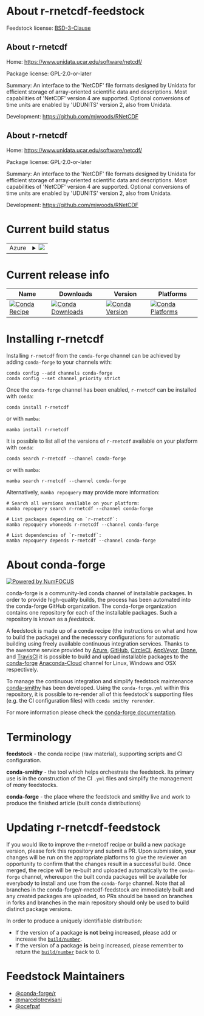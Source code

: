 About r-rnetcdf-feedstock
=========================

Feedstock license: [BSD-3-Clause](https://github.com/conda-forge/r-rnetcdf-feedstock/blob/main/LICENSE.txt)


About r-rnetcdf
---------------

Home: https://www.unidata.ucar.edu/software/netcdf/

Package license: GPL-2.0-or-later

Summary: An interface to the 'NetCDF' file formats designed by Unidata for efficient storage of array-oriented scientific data and descriptions. Most capabilities of 'NetCDF' version 4 are supported. Optional conversions of time units are enabled by 'UDUNITS' version 2, also from Unidata.

Development: https://github.com/mjwoods/RNetCDF

About r-rnetcdf
---------------

Home: https://www.unidata.ucar.edu/software/netcdf/

Package license: GPL-2.0-or-later

Summary: An interface to the 'NetCDF' file formats designed by Unidata for efficient storage of array-oriented scientific data and descriptions. Most capabilities of 'NetCDF' version 4 are supported. Optional conversions of time units are enabled by 'UDUNITS' version 2, also from Unidata.

Development: https://github.com/mjwoods/RNetCDF

Current build status
====================


<table>
    
  <tr>
    <td>Azure</td>
    <td>
      <details>
        <summary>
          <a href="https://dev.azure.com/conda-forge/feedstock-builds/_build/latest?definitionId=4987&branchName=main">
            <img src="https://dev.azure.com/conda-forge/feedstock-builds/_apis/build/status/r-rnetcdf-feedstock?branchName=main">
          </a>
        </summary>
        <table>
          <thead><tr><th>Variant</th><th>Status</th></tr></thead>
          <tbody><tr>
              <td>linux_64_r_base4.2</td>
              <td>
                <a href="https://dev.azure.com/conda-forge/feedstock-builds/_build/latest?definitionId=4987&branchName=main">
                  <img src="https://dev.azure.com/conda-forge/feedstock-builds/_apis/build/status/r-rnetcdf-feedstock?branchName=main&jobName=linux&configuration=linux%20linux_64_r_base4.2" alt="variant">
                </a>
              </td>
            </tr><tr>
              <td>linux_64_r_base4.3</td>
              <td>
                <a href="https://dev.azure.com/conda-forge/feedstock-builds/_build/latest?definitionId=4987&branchName=main">
                  <img src="https://dev.azure.com/conda-forge/feedstock-builds/_apis/build/status/r-rnetcdf-feedstock?branchName=main&jobName=linux&configuration=linux%20linux_64_r_base4.3" alt="variant">
                </a>
              </td>
            </tr><tr>
              <td>osx_64_r_base4.2</td>
              <td>
                <a href="https://dev.azure.com/conda-forge/feedstock-builds/_build/latest?definitionId=4987&branchName=main">
                  <img src="https://dev.azure.com/conda-forge/feedstock-builds/_apis/build/status/r-rnetcdf-feedstock?branchName=main&jobName=osx&configuration=osx%20osx_64_r_base4.2" alt="variant">
                </a>
              </td>
            </tr><tr>
              <td>osx_64_r_base4.3</td>
              <td>
                <a href="https://dev.azure.com/conda-forge/feedstock-builds/_build/latest?definitionId=4987&branchName=main">
                  <img src="https://dev.azure.com/conda-forge/feedstock-builds/_apis/build/status/r-rnetcdf-feedstock?branchName=main&jobName=osx&configuration=osx%20osx_64_r_base4.3" alt="variant">
                </a>
              </td>
            </tr><tr>
              <td>win_64</td>
              <td>
                <a href="https://dev.azure.com/conda-forge/feedstock-builds/_build/latest?definitionId=4987&branchName=main">
                  <img src="https://dev.azure.com/conda-forge/feedstock-builds/_apis/build/status/r-rnetcdf-feedstock?branchName=main&jobName=win&configuration=win%20win_64_" alt="variant">
                </a>
              </td>
            </tr>
          </tbody>
        </table>
      </details>
    </td>
  </tr>
</table>

Current release info
====================

| Name | Downloads | Version | Platforms |
| --- | --- | --- | --- |
| [![Conda Recipe](https://img.shields.io/badge/recipe-r--rnetcdf-green.svg)](https://anaconda.org/conda-forge/r-rnetcdf) | [![Conda Downloads](https://img.shields.io/conda/dn/conda-forge/r-rnetcdf.svg)](https://anaconda.org/conda-forge/r-rnetcdf) | [![Conda Version](https://img.shields.io/conda/vn/conda-forge/r-rnetcdf.svg)](https://anaconda.org/conda-forge/r-rnetcdf) | [![Conda Platforms](https://img.shields.io/conda/pn/conda-forge/r-rnetcdf.svg)](https://anaconda.org/conda-forge/r-rnetcdf) |

Installing r-rnetcdf
====================

Installing `r-rnetcdf` from the `conda-forge` channel can be achieved by adding `conda-forge` to your channels with:

```
conda config --add channels conda-forge
conda config --set channel_priority strict
```

Once the `conda-forge` channel has been enabled, `r-rnetcdf` can be installed with `conda`:

```
conda install r-rnetcdf
```

or with `mamba`:

```
mamba install r-rnetcdf
```

It is possible to list all of the versions of `r-rnetcdf` available on your platform with `conda`:

```
conda search r-rnetcdf --channel conda-forge
```

or with `mamba`:

```
mamba search r-rnetcdf --channel conda-forge
```

Alternatively, `mamba repoquery` may provide more information:

```
# Search all versions available on your platform:
mamba repoquery search r-rnetcdf --channel conda-forge

# List packages depending on `r-rnetcdf`:
mamba repoquery whoneeds r-rnetcdf --channel conda-forge

# List dependencies of `r-rnetcdf`:
mamba repoquery depends r-rnetcdf --channel conda-forge
```


About conda-forge
=================

[![Powered by
NumFOCUS](https://img.shields.io/badge/powered%20by-NumFOCUS-orange.svg?style=flat&colorA=E1523D&colorB=007D8A)](https://numfocus.org)

conda-forge is a community-led conda channel of installable packages.
In order to provide high-quality builds, the process has been automated into the
conda-forge GitHub organization. The conda-forge organization contains one repository
for each of the installable packages. Such a repository is known as a *feedstock*.

A feedstock is made up of a conda recipe (the instructions on what and how to build
the package) and the necessary configurations for automatic building using freely
available continuous integration services. Thanks to the awesome service provided by
[Azure](https://azure.microsoft.com/en-us/services/devops/), [GitHub](https://github.com/),
[CircleCI](https://circleci.com/), [AppVeyor](https://www.appveyor.com/),
[Drone](https://cloud.drone.io/welcome), and [TravisCI](https://travis-ci.com/)
it is possible to build and upload installable packages to the
[conda-forge](https://anaconda.org/conda-forge) [Anaconda-Cloud](https://anaconda.org/)
channel for Linux, Windows and OSX respectively.

To manage the continuous integration and simplify feedstock maintenance
[conda-smithy](https://github.com/conda-forge/conda-smithy) has been developed.
Using the ``conda-forge.yml`` within this repository, it is possible to re-render all of
this feedstock's supporting files (e.g. the CI configuration files) with ``conda smithy rerender``.

For more information please check the [conda-forge documentation](https://conda-forge.org/docs/).

Terminology
===========

**feedstock** - the conda recipe (raw material), supporting scripts and CI configuration.

**conda-smithy** - the tool which helps orchestrate the feedstock.
                   Its primary use is in the construction of the CI ``.yml`` files
                   and simplify the management of *many* feedstocks.

**conda-forge** - the place where the feedstock and smithy live and work to
                  produce the finished article (built conda distributions)


Updating r-rnetcdf-feedstock
============================

If you would like to improve the r-rnetcdf recipe or build a new
package version, please fork this repository and submit a PR. Upon submission,
your changes will be run on the appropriate platforms to give the reviewer an
opportunity to confirm that the changes result in a successful build. Once
merged, the recipe will be re-built and uploaded automatically to the
`conda-forge` channel, whereupon the built conda packages will be available for
everybody to install and use from the `conda-forge` channel.
Note that all branches in the conda-forge/r-rnetcdf-feedstock are
immediately built and any created packages are uploaded, so PRs should be based
on branches in forks and branches in the main repository should only be used to
build distinct package versions.

In order to produce a uniquely identifiable distribution:
 * If the version of a package **is not** being increased, please add or increase
   the [``build/number``](https://docs.conda.io/projects/conda-build/en/latest/resources/define-metadata.html#build-number-and-string).
 * If the version of a package **is** being increased, please remember to return
   the [``build/number``](https://docs.conda.io/projects/conda-build/en/latest/resources/define-metadata.html#build-number-and-string)
   back to 0.

Feedstock Maintainers
=====================

* [@conda-forge/r](https://github.com/conda-forge/r/)
* [@marcelotrevisani](https://github.com/marcelotrevisani/)
* [@ocefpaf](https://github.com/ocefpaf/)

